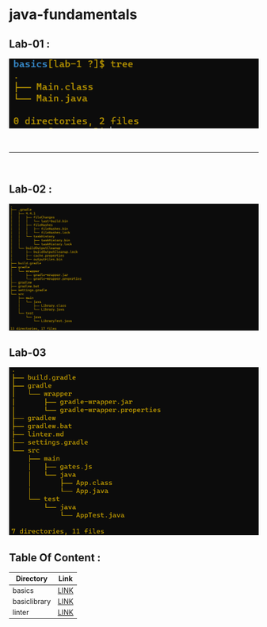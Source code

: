 # java-fundamentals

## Lab-01 : 

![lab-1!](./lab-1.PNG)



<br>
<hr>
<br>


## Lab-02 : 

![lab-1!](./lab02.PNG)


## Lab-03

![lab-1!](./linter.PNG)


## Table Of Content : 

| Directory  | Link                                 |
|------------|--------------------------------------|
|basics      | [LINK](basics/basics.md)             |
|basiclibrary| [LINK](basiclibrary/basiclibrary.md) |
|linter      | [LINK](linter/linter.md)             |
